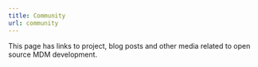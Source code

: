 ```yaml
---
title: Community
url: community
---
```


This page has links to project, blog posts and other media related to open source MDM development.
